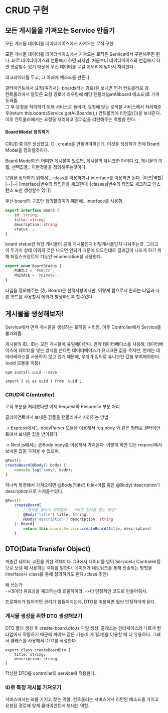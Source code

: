 # CRUD 구현
## 모든 게시물을 가져오는 Service 만들기

모든 게시물 데이터를 데이터베이스에서 가져오는 로직 구현

모든 게시물 데이터를 데이터베이스에서 가져오는 로직은 Service에서 구현해주면 된다. 바로 데이터베이스와 연동해서 하면 되지만, 처음부터 데이터베이스와 연결해서 하면 헷갈릴수 있기 때문에 우선 데이터를 로컬 메모리에 담아서 처리한다.   

데코레이터를 두고, 그 아래에 메소드를 만든다.

클라이언트에서 요청(여기서는 boards라는 경로)을 보내면 먼저 컨트롤러로 감.  
컨트롤러에서 알맞은 요청 경로에 라우팅해 해당 핸들러(getAllboard 메소드)로 가게 도와줌.  
그 후 요청을 처리하기 위해 서비스로 들어가, 요청에 맞는 로직을 서비스에서 처리해준 후(return this.boardsService.getAllBoards();) 컨트롤러에 리턴값([])을 보내준다.  
이후 컨트롤러에서는 요청을 처리하고 결과값을 리턴해주는 역할을 한다.  

#### Board Model 정의하기

CRUD 중 R은 생성했고, C.. create를 만들어야하는데, 이것을 생성하기 전에 Board Model을 정의할것이다.

Board Model이란 어떠한 게시물이 있으면, 게시물의 유니크한 아이디 값, 게시물의 이름, 선택값들.. 이런것들을 정의해주는것이다.

모델을 정의하기 위해서는 class를 이용하거나 interface를 이용하면 된다.
|이름|역할|
|--|--|
|interface|변수의 타입만을 체크한다|
|classes|변수의 타입도 체크하고 인스턴스 또한 생성할수 있다|

우선 board의 구조만 정의할것이기 때문에.. interface를 사용함.
```typescript
export interface Board {
    id: string; 
    title: string;
    description: string;
    status: ;
}
```
board status란 해당 게시물이 공개 게시물인지 비밀게시물인지 나눠주는것.
그리고 이 두가지 상태 이외의 것은 나오면 안되기 때문에 의도한대로 결과값이 나오게 하기 위해 타입스크립트의 기능인 enumeration을 사용한다.
```typescript
export enum BoardStatus { 
    PUBILC = 'PUBLIC',
    PRIVATE = 'PRIVATE',
}
```
타입을 정의해주는 것(: Board)은 선택사항이지만, 이렇게 함으로서 원하는 타입과 다른 코드를 사용할시 에러가 발생하도록 할수있다.

## 게시물을 생성해보자!
Service에서 먼저 게시물을 생성하는 로직을 처리함.
이후 Controller에서 Service를 불러와줌.

게시물의 ID..
ID는 모든 게시물에 유일해야한다. 만약 데이터베이스를 사용해, 데이터베이스에 데이터를 넣는 방식을 쓴다면 데이터베이스가 유니크한 값을 주지만, 현재는 데이터베이스를 사용하지 않고 있기 때문에, 우리가 임의로 유니크한 값을 부여해야한다.(uuid 모듈을 이용)

```
npm install uuid --save
```
```
import { v1 as uuid } from 'uuid';
```

### CRUD의 C(ontroller)
로직 부분을 처리했다면 이제 Request와 Response 부분 처리

클라이언트에서 보내온 값들을 핸들러에서 처리하는 방법

-> Express에서는 bodyParser 모듈을 이용해서 req.body 와 같은 형태로 클라이언트에서 보내온 값을 받아왔다.

-> Nest.js에서는 @Body body를 이용해서 가져온다. 이렇게 하면 모든 request에서 보내온 값을 가져올 수 있으며, 

```typescript
@Post()
createBoard(@Body() body) {
    console.log('body', body);
}
```
하나씩 특정해서 가져오려면 @Body('title') title<이름 혹은 @Body('description') description으로 가져올수있다.
```typescript
@Post()
    createBoard(
        //정보를 받아서 처리할때.. 그러한 정보를 받는 방법?
        @Body('title') title: string,
        @Body('description') description: string
    ): Board{
        return this.boardsService.createBoard(title, description)
    }
```

## DTO(Data Transfer Object)
계층간 데이터 교환을 위한 객체이다. DB에서 데이터를 얻어 Service나 Controlelr등으로 보낼 때 사용하는 객체를 말한다. 데이터가 네트워크를 통해 전송되는 방법을 interface나 class를 통해 정의하기도 한다.(class 추천)

왜 쓰는가  
->데이터 유효성을 체크하는데 효율적이라.
->더 안정적인 코드로 만들어줘서.

프로퍼티가 많아지면 관리가 힘들어지는데, DTO를 이용하면 훨씬 안정적이게 된다.

### 게시물 생성을 위한 DTO 생성해보기

DTO 폴더 생성 후 create-board.dto.ts 파일 생성.
클래스는 인터페이스와 다르게 런타임에서 작동하기 때문에 파이프 같은 기능(이게 뭘까)을 이용할 때 더 유용하다. 그래서 클래스를 사용해서 DTO를 작성한다.

```
export class createBoardDto {
    title: string;
    description: string;
}
```
작성한 DTO를 controller와 service에 적용한다.

### ID로 특정 게시물 가져오기

서비스에서는 id를 가지고 찾는 역할, 컨트롤러는 서비스에서 리턴된 메소드를 가지고 요청된 경로에 맞게 클라이언트에 보내는 역할.